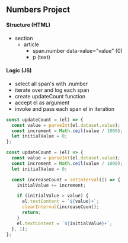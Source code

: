 ## Numbers Project

#### Structure (HTML)

- section
  - article
    - span.number data-value="value" (0)
    - p (text)

#### Logic (JS)

- select all span's with .number
- iterate over and log each span
- create updateCount function
- accept el as argument
- invoke and pass each span el in iteration

```js
const updateCount = (el) => {
  const value = parseInt(el.dataset.value);
  const increment = Math.ceil(value / 1000);
  let initialValue = 0;
};
```

```js
const updateCount = (el) => {
  const value = parseInt(el.dataset.value);
  const increment = Math.ceil(value / 1000);
  let initialValue = 0;

  const increaseCount = setInterval(() => {
    initialValue += increment;

    if (initialValue > value) {
      el.textContent = `${value}+`;
      clearInterval(increaseCount);
      return;
    }
    el.textContent = `${initialValue}+`;
  }, 1);
};
```
